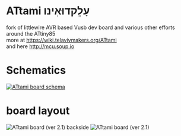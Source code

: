 ATtami עָלֵקדוּאִינו
=================

fork of littlewire AVR based Vusb dev board and various other efforts around the ATtiny85 <br>
more at https://wiki.telavivmakers.org/ATtami<br>
and here http://mcu.soup.io<br>

Schematics
===

[<img src="http://i.imgur.com/NLXhSs4.png" alt="ATtami board schema">](https://github.com/telavivmakers/at-tami/raw/master/ATTAMI-V0.00.sch.pdf)

board layout
===

<img src="http://i.imgur.com/4646Ll3.png?2" alt="ATtami board (ver 2.1) backside">
<img src="http://i.imgur.com/6FbeK98.png" alt="ATtami board (ver 2.1)">  

